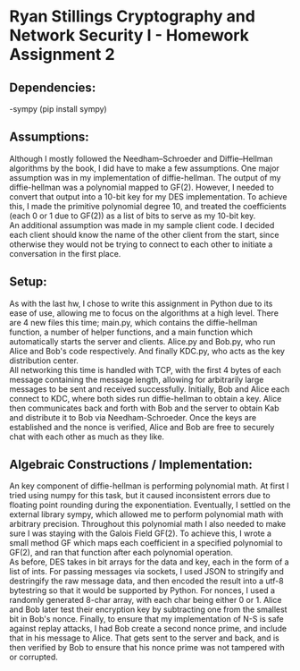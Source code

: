 # Ryan Stillings Cryptography and Network Security I - Homework Assignment 2  
## Dependencies:  
-sympy (pip install sympy)  
## Assumptions:  
Although I mostly followed the Needham–Schroeder and Diffie–Hellman algorithms by the book, I did have to make a few assumptions. One major assumption was in my implementation of diffie-hellman. The output of my diffie-hellman was a polynomial mapped to GF(2). However, I needed to convert that output into a 10-bit key for my DES implementation. To achieve this, I made the primitive polynomial degree 10, and treated the coefficients (each 0 or 1 due to GF(2)) as a list of bits to serve as my 10-bit key.  
An additional assumption was made in my sample client code. I decided each client should know the name of the other client from the start, since otherwise they would not be trying to connect to each other to initiate a conversation in the first place.  
## Setup:  
As with the last hw, I chose to write this assignment in Python due to its ease of use, allowing me to focus on the algorithms at a high level. There are 4 new files this time; main.py, which contains the diffie-hellman function, a number of helper functions, and a main function which automatically starts the server and clients. Alice.py and Bob.py, who run Alice and Bob's code respectively. And finally KDC.py, who acts as the key distribution center.  
All networking this time is handled with TCP, with the first 4 bytes of each message containing the message length, allowing for arbitrarily large messages to be sent and received successfully.  Initially, Bob and Alice each connect to KDC, where both sides run diffie-hellman to obtain a key. Alice then communicates back and forth with Bob and the server to obtain Kab and distribute it to Bob via Needham-Schroeder. Once the keys are established and the nonce is verified, Alice and Bob are free to securely chat with each other as much as they like.  
## Algebraic Constructions / Implementation:  
An key component of diffie-hellman is performing polynomial math. At first I tried using numpy for this task, but it caused inconsistent errors due to floating point rounding during the exponentiation. Eventually, I settled on the external library sympy, which allowed me to perform polynomial math with arbitrary precision. Throughout this polynomial math I also needed to make sure I was staying with the Galois Field GF(2). To achieve this, I wrote a small method GF which maps each coefficient in a specified polynomial to GF(2), and ran that function after each polynomial operation.  
As before, DES takes in bit arrays for the data and key, each in the form of a list of ints. For passing messages via sockets, I used JSON to stringify and destringify the raw message data, and then encoded the result into a utf-8 bytestring so that it would be supported by Python. For nonces, I used a randomly generated 8-char array, with each char being either 0 or 1. Alice and Bob later test their encryption key by subtracting one from the smallest bit in Bob's nonce.  Finally, to ensure that my implementation of N-S is safe against replay attacks, I had Bob create a second nonce prime, and include that in his message to Alice. That gets sent to the server and back, and is then verified by Bob to ensure that his nonce prime was not tampered with or corrupted.
